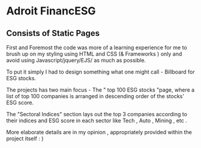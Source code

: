 # Adroit FinancESG 

## Consists of Static Pages

First and Foremost the code was more of a learning experience for me to brush up on my styling using HTML and CSS (& Frameworks ) only and avoid using Javascript/jquery/EJS/ as much as possible.

To put it simply I had to design something what one might call - Billboard for ESG stocks. 

The projects has two main focus - The " top 100 ESG stocks "page, where a list of top 100 companies is arranged in descending order of the stocks' ESG score.

The "Sectoral Indices" section lays out the top 3 companies according to their indices and ESG score  in each sector like Tech , Auto , Mining , etc .

More elaborate details are in my opinion , appropriately provided within the project itself : ) 
